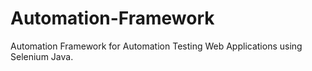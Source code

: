 # Automation-Framework
Automation Framework for Automation Testing Web Applications using Selenium Java.
